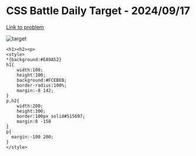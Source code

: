 # CSS Battle Daily Target - 2024/09/17

[Link to problem](https://cssbattle.dev/play/si04AQMO4fReVEFb9cEB)

![target](https://firebasestorage.googleapis.com/v0/b/cssbattleapp.appspot.com/o/user%2Fe6YbeBahWNPT7VpE2rE2p85byxa2%2Ftargets%2Ftarget_tY9OyWH.png?alt=media)


```
<h1><h2><p>
<style>
*{background:#EA9A52}
h1{
    width:100;
    height:100;
    background:#FCEBEB;
    border-radius:100%;
    margin:-8 142;
}
p,h2{
    width:200;
    height:100;
    border:100px solid#515697;
    margin:8 -158
}
p{
  margin:-100 200;
}
</style>
```